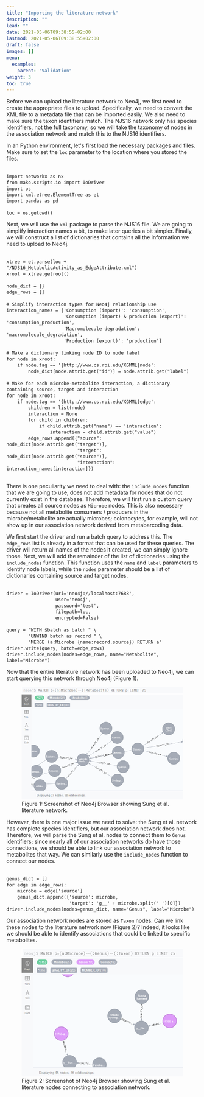 ```yaml
---
title: "Importing the literature network"
description: ""
lead: ""
date: 2021-05-06T09:38:55+02:00
lastmod: 2021-05-06T09:38:55+02:00
draft: false
images: []
menu: 
  examples:
    parent: "Validation"
weight: 3
toc: true
---
```


Before we can upload the literature network to Neo4j, we first need to create the appropriate files to upload. 
Specifically, we need to convert the XML file to a metadata file that can be imported easily. We also need to make sure the taxon identifiers match. The NJS16 network only has species identifiers, not the full taxonomy, so we will take the taxonomy of nodes in the association network and match this to the NJS16 identifiers. 

In an Python environment, let's first load the necessary packages and files. Make sure to set the <code>loc</code> parameter to the location where you stored the files. 

<pre><code>
import networkx as nx
from mako.scripts.io import IoDriver
import os
import xml.etree.ElementTree as et
import pandas as pd

loc = os.getcwd()
</pre></code>

Next, we will use the <code>xml</code> package to parse the NJS16 file. We are going to simplify interaction names a bit, to make later queries a bit simpler. Finally, we will construct a list of dictionaries that contains all the information we need to upload to Neo4j. 

<pre><code>
xtree = et.parse(loc + "/NJS16_MetabolicActivity_as_EdgeAttribute.xml")
xroot = xtree.getroot()

node_dict = {}
edge_rows = []

# Simplify interaction types for Neo4j relationship use
interaction_names = {'Consumption (import)': 'consumption',
                     'Consumption (import) & production (export)': 'consumption_production',
                     'Macromolecule degradation': 'macromolecule_degradation',
                     'Production (export)': 'production'}

# Make a dictionary linking node ID to node label
for node in xroot:
    if node.tag == '{http://www.cs.rpi.edu/XGMML}node':
        node_dict[node.attrib.get("id")] = node.attrib.get("label")

# Make for each microbe-metabolite interaction, a dictionary containing source, target and interaction
for node in xroot:
    if node.tag == '{http://www.cs.rpi.edu/XGMML}edge':
        children = list(node)
        interaction = None
        for child in children:
            if child.attrib.get("name") == 'interaction':
                interaction = child.attrib.get("value")
        edge_rows.append({"source": node_dict[node.attrib.get("target")],
                          "target": node_dict[node.attrib.get("source")],
                          "interaction": interaction_names[interaction]})

</pre></code>

There is one peculiarity we need to deal with: the <code>include_nodes</code> function that we are going to use, does not add metadata for nodes that do not currently exist in the database. Therefore, we will first run a custom query that creates all source nodes as <code>Microbe</code> nodes. This is also necessary because not all metabolite consumers / producers in the microbe/metabolite are actually microbes; colonocytes, for example, will not show up in our association network derived from metabarcoding data. 

We first start the driver and run a batch query to address this. The <code>edge_rows</code> list is already in a format that can be used for these queries. The driver will return all names of the nodes it created, we can simply ignore those. Next, we will add the remainder of the list of dictionaries using the <code>include_nodes</code> function. This function uses the <code>name</code> and <code>label</code> parameters to identify node labels, while the <code>nodes</code> parameter should be a list of dictionaries containing source and target nodes. 


<pre><code>
driver = IoDriver(uri='neo4j://localhost:7688',
                  user='neo4j',
                  password='test',
                  filepath=loc,
                  encrypted=False)
                  
query = "WITH $batch as batch " \
        "UNWIND batch as record " \
        "MERGE (a:Microbe {name:record.source}) RETURN a"
driver.write(query, batch=edge_rows)
driver.include_nodes(nodes=edge_rows, name="Metabolite", label="Microbe")
</pre></code>

Now that the entire literature network has been uploaded to Neo4j, we can start querying this network through Neo4j (Figure 1). 

<figure>
  <img src="/images/literature_network.PNG" alt="Screenshot of Neo4j Browser showing Sung et al. literature network." width="600"> 
  <figcaption>Figure 1: Screenshot of Neo4j Browser showing Sung et al. literature network.</figcaption>
</figure>

However, there is one major issue we need to solve: the Sung et al. network has complete species identifiers, but our association network does not. Therefore, we will parse the Sung et al. nodes to connect them to <code>Genus</code> identifiers; since nearly all of our association networks do have those connections, we should be able to link our association network to metabolites that way. We can similarly use the <code>include_nodes</code> function to connect our nodes. 

<pre><code>
genus_dict = []
for edge in edge_rows:
    microbe = edge['source']
    genus_dict.append({'source': microbe,
                       'target': 'g__' + microbe.split(' ')[0]})
driver.include_nodes(nodes=genus_dict, name="Genus", label="Microbe")
</pre></code>

Our association network nodes are stored as <code>Taxon</code> nodes. Can we link these nodes to the literature network now (Figure 2)? Indeed, it looks like we should be able to identify associations that could be linked to specific metabolites. 

<figure>
  <img src="/images/literature_associations.PNG" alt="Screenshot of Neo4j Browser showing Sung et al. literature nodes connecting to association network." width="600"> 
  <figcaption>Figure 2: Screenshot of Neo4j Browser showing Sung et al. literature nodes connecting to association network.</figcaption>
</figure>
